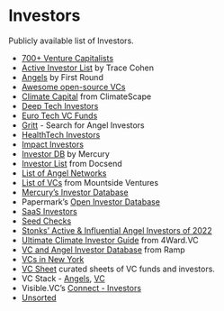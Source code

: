 # Investors

Publicly available list of Investors.

- [700+ Venture Capitalists](https://www.fundz.net/venture-capital-firms)
- [Active Investor List](https://docs.google.com/spreadsheets/d/1tugiIXvkprHMrtLX15GC5ZryXX2g0y3RQzmP7B2KCFw/) by Trace Cohen
- [Angels](https://angels.firstround.com/) by First Round
- [Awesome open-source VCs](https://github.com/CrowdDotDev/awesome-oss-investors)
- [Climate Capital](https://climatescape.org/capital/) from ClimateScape
- [Deep Tech Investors](https://docs.google.com/spreadsheets/d/1BqNO7l4kXRhjG5jcB89FwRlhuRKBwBKtV7ZHwwLjPhk/)
- [Euro Tech VC Funds](https://docs.google.com/spreadsheets/d/1cRdFZhXLqat04xe7qO-p48wXQ00GWJyrzgHSb3YVIp0/)
- [Gritt](https://www.gritt.io) - Search for Angel Investors
- [HealthTech Investors](https://airtable.com/shrdqT0dM0vaIeO9u/tblyAK2VE4dS8O4dZ/viwiaTchRnMLqZqsS)
- [Impact Investors](https://impactassets.org/ia50/)
- [Investor DB](https://mercury.com/investor-db) by Mercury
- [Investor List](https://airtable.com/shrkohpeE2AO2ldeq/tbl5Q8N7NuW22z5Bt) from Docsend
- [List of Angel Networks](https://www.mountsideventures.com/list-of-angel-networks)
- [List of VCs](https://www.mountsideventures.com/list-of-venture-capital-investors) from Mountside Ventures
- [Mercury’s Investor Database](https://mercury.com/investor-database)
- Papermark’s [Open Investor Database](https://investors.papermark.io/)
- [SaaS Investors](https://ventroduce.com/investor-index)
- [Seed Checks](https://www.seedchecks.com)
- [Stonks’ Active & Influential Angel Investors of 2022](https://stonks.com/angels)
- [Ultimate Climate Investor Guide](https://4ward.vc/climate-investor-overview/) from 4Ward.VC
- [VC and Angel Investor Database](https://ramp.com/investor-database/vc-angel-list) from Ramp
- [VCs in New York](https://www.nycfounderguide.com/investors)
- [VC Sheet](https://www.vcsheet.com) curated sheets of VC funds and investors.
- VC Stack - [Angels](https://vcstack.com/angels.html), [VC](https://vcstack.com/venture-capitalists.html)
- Visible.VC’s [Connect - Investors](https://connect.visible.vc/investors)
- [Unsorted](https://airtable.com/shrCBp3nTD14XU6uS/tblnnbgnMuvE62BYI)